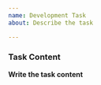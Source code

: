 ```yaml
---
name: Development Task
about: Describe the task

---
```


### Task Content
**Write the task content**
